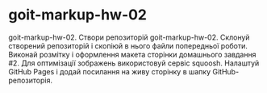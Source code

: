 # goit-markup-hw-02
goit-markup-hw-02. Створи репозиторій goit-markup-hw-02. Склонуй створений репозиторій і скопіюй в нього файли попередньої роботи. Виконай розмітку і оформлення макета сторінки домашнього завдання #2. Для оптимізації зображень використовуй сервіс squoosh. Налаштуй GitHub Pages і додай посилання на живу сторінку в шапку GitHub-репозиторія.
